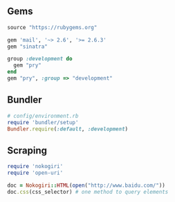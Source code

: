 ## Gems
```ruby
source "https://rubygems.org"

gem 'mail', '~> 2.6', '>= 2.6.3'
gem "sinatra"

group :development do
  gem "pry"
end
gem "pry", :group => "development"
```

## Bundler
```ruby
# config/environment.rb
require 'bundler/setup'
Bundler.require(:default, :development)
```

## Scraping
```ruby
require 'nokogiri'
require 'open-uri'

doc = Nokogiri::HTML(open("http://www.baidu.com/"))
doc.css(css_selector) # one method to query elements
```